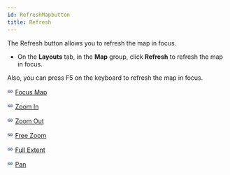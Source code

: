 ```yaml
---
id: RefreshMapbutton
title: Refresh
---
```

The Refresh button allows you to refresh the map in focus.

  * On the **Layouts** tab, in the **Map** group, click **Refresh** to refresh the map in focus.

Also, you can press F5 on the keyboard to refresh the map in focus.

![](../../img/smalltitle.png) [Focus Map](LockMapButton.htm)

![](../../img/smalltitle.png) [Zoom In](Zoominbutton.htm)

![](../../img/smalltitle.png) [Zoom Out](Zoomoutbutton.htm)

![](../../img/smalltitle.png) [Free Zoom](Zoomfreebutton.htm)

![](../../img/smalltitle.png) [Full Extent](EntireViewbutton.htm)

![](../../img/smalltitle.png) [Pan](PanButton.htm)